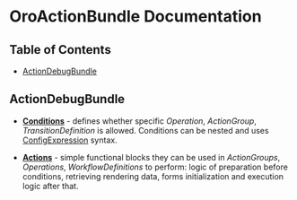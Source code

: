OroActionBundle Documentation
=============================

Table of Contents
-----------------
 - [ActionDebugBundle](#actiondebugbundle)

ActionDebugBundle
-----------------

  * [**Conditions**](./conditions.md) - defines whether specific *Operation*, *ActionGroup*, *TransitionDefinition* is allowed. Conditions can
be nested and uses [ConfigExpression](/src/Oro/Component/ConfigExpression/README.md) syntax.

  * [**Actions**](./actions.md) - simple functional blocks they can be used in *ActionGroups*, *Operations*, *WorkflowDefinitions* to perform: 
logic of preparation before conditions, retrieving rendering data, forms initialization and execution logic after that.

